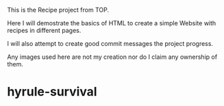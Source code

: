 This is the Recipe project from TOP.

Here I will demostrate the basics of HTML to create a simple Website with recipes in different pages.

I will also attempt to create good commit messages the project progress.

Any images used here are not my creation nor do I claim any ownership of them.

# hyrule-survival
